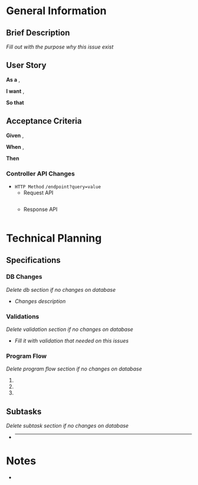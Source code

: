 # General Information

## Brief Description

_Fill out with the purpose why this issue exist_

## User Story

**As a** ,

**I want** ,

**So that**

## Acceptance Criteria

**Given** ,

**When** ,

**Then**

### Controller API Changes

- `HTTP Method` `/endpoint?query=value`
  - Request API
    ```json

    ```
  - Response API
    ```json

    ```

# Technical Planning

## Specifications

### DB Changes

_Delete db section if no changes on database_

- _Changes description_

### Validations

_Delete validation section if no changes on database_

- _Fill it with validation that needed on this issues_

### Program Flow

_Delete program flow section if no changes on database_

1.
2.
3.

## Subtasks

_Delete subtask section if no changes on database_

- ***

# Notes

-
